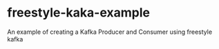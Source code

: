 # freestyle-kaka-example
An example of creating a Kafka Producer and Consumer using freestyle kafka
